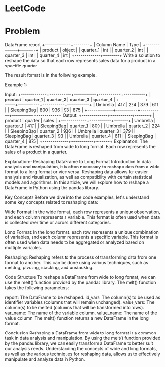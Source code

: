# LeetCode

# Problem
DataFrame report
+-------------+--------+
| Column Name | Type   |
+-------------+--------+
| product     | object |
| quarter_1   | int    |
| quarter_2   | int    |
| quarter_3   | int    |
| quarter_4   | int    |
+-------------+--------+
Write a solution to reshape the data so that each row represents sales data for a product in a specific quarter.

The result format is in the following example.

 

Example 1:

Input:
+-------------+-----------+-----------+-----------+-----------+
| product     | quarter_1 | quarter_2 | quarter_3 | quarter_4 |
+-------------+-----------+-----------+-----------+-----------+
| Umbrella    | 417       | 224       | 379       | 611       |
| SleepingBag | 800       | 936       | 93        | 875       |
+-------------+-----------+-----------+-----------+-----------+
Output:
+-------------+-----------+-------+
| product     | quarter   | sales |
+-------------+-----------+-------+
| Umbrella    | quarter_1 | 417   |
| SleepingBag | quarter_1 | 800   |
| Umbrella    | quarter_2 | 224   |
| SleepingBag | quarter_2 | 936   |
| Umbrella    | quarter_3 | 379   |
| SleepingBag | quarter_3 | 93    |
| Umbrella    | quarter_4 | 611   |
| SleepingBag | quarter_4 | 875   |
+-------------+-----------+-------+
Explanation:
The DataFrame is reshaped from wide to long format. Each row represents the sales of a product in a quarter.


Explanation:-
Reshaping DataFrame to Long Format
Introduction
In data analysis and manipulation, it is often necessary to reshape data from a wide format to a long format or vice versa. Reshaping data allows for easier analysis and visualization, as well as compatibility with certain statistical models and algorithms. In this article, we will explore how to reshape a DataFrame in Python using the pandas library.

Key Concepts
Before we dive into the code examples, let's understand some key concepts related to reshaping data:

Wide Format: In the wide format, each row represents a unique observation, and each column represents a variable. This format is often used when data is collected over time or across different categories.

Long Format: In the long format, each row represents a unique combination of variables, and each column represents a specific variable. This format is often used when data needs to be aggregated or analyzed based on multiple variables.

Reshaping: Reshaping refers to the process of transforming data from one format to another. This can be done using various techniques, such as melting, pivoting, stacking, and unstacking.

Code Structure
To reshape a DataFrame from wide to long format, we can use the melt() function provided by the pandas library. The melt() function takes the following parameters:

report: The DataFrame to be reshaped.
id_vars: The column(s) to be used as identifier variables (columns that will remain unchanged).
value_vars: The column(s) to be melted (columns that will be transformed into rows).
var_name: The name of the variable column.
value_name: The name of the value column.
The melt() function returns a new DataFrame in the long format.

Conclusion
Reshaping a DataFrame from wide to long format is a common task in data analysis and manipulation. By using the melt() function provided by the pandas library, we can easily transform a DataFrame to better suit our analysis needs. Understanding the concepts of wide and long formats, as well as the various techniques for reshaping data, allows us to effectively manipulate and analyze data in Python.